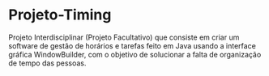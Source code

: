# Projeto-Timing
Projeto Interdisciplinar (Projeto Facultativo) que consiste em criar um software de gestão de horários e tarefas feito em Java usando a interface gráfica WindowBuilder, com o objetivo de solucionar a falta de organização de tempo das pessoas.

